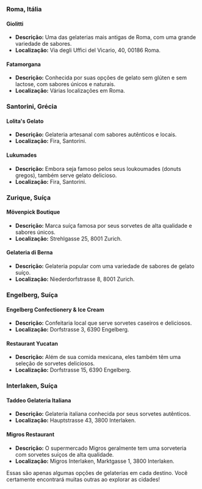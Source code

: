 ### Roma, Itália

#### **Giolitti**

- **Descrição:** Uma das gelaterias mais antigas de Roma, com uma grande variedade de sabores.
- **Localização:** Via degli Uffici del Vicario, 40, 00186 Roma.

#### **Fatamorgana**

- **Descrição:** Conhecida por suas opções de gelato sem glúten e sem lactose, com sabores únicos e naturais.
- **Localização:** Várias localizações em Roma.

### Santorini, Grécia

#### **Lolita's Gelato**

- **Descrição:** Gelateria artesanal com sabores autênticos e locais.
- **Localização:** Fira, Santorini.

#### **Lukumades**

- **Descrição:** Embora seja famoso pelos seus loukoumades (donuts gregos), também serve gelato delicioso.
- **Localização:** Fira, Santorini.

### Zurique, Suíça

#### **Mövenpick Boutique**

- **Descrição:** Marca suíça famosa por seus sorvetes de alta qualidade e sabores únicos.
- **Localização:** Strehlgasse 25, 8001 Zurich.

#### **Gelateria di Berna**

- **Descrição:** Gelateria popular com uma variedade de sabores de gelato suíço.
- **Localização:** Niederdorfstrasse 8, 8001 Zurich.

### Engelberg, Suíça

#### **Engelberg Confectionery & Ice Cream**

- **Descrição:** Confeitaria local que serve sorvetes caseiros e deliciosos.
- **Localização:** Dorfstrasse 3, 6390 Engelberg.

#### **Restaurant Yucatan**

- **Descrição:** Além de sua comida mexicana, eles também têm uma seleção de sorvetes deliciosos.
- **Localização:** Dorfstrasse 15, 6390 Engelberg.

### Interlaken, Suíça

#### **Taddeo Gelateria Italiana**

- **Descrição:** Gelateria italiana conhecida por seus sorvetes autênticos.
- **Localização:** Hauptstrasse 43, 3800 Interlaken.

#### **Migros Restaurant**

- **Descrição:** O supermercado Migros geralmente tem uma sorveteria com sorvetes suíços de alta qualidade.
- **Localização:** Migros Interlaken, Marktgasse 1, 3800 Interlaken.

Essas são apenas algumas opções de gelaterias em cada destino. Você certamente encontrará muitas outras ao explorar as cidades!
